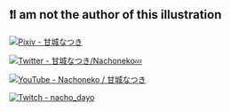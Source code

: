 ## ❗I am not the author of this illustration

[![Pixiv - 甘城なつき](https://img.shields.io/badge/Pixiv-甘城なつき-b7e0f3?style=for-the-badge&logo=Pixiv&logoColor=ffffff)](https://www.pixiv.net/users/3036679)

[![Twitter - 甘城なつき/Nachoneko💤](https://img.shields.io/badge/Twitter-甘城なつき%2FNachoneko💤-b7e0f3?style=for-the-badge&logo=Twitter&logoColor=ffffff)](https://x.com/amsrntk3)

[![YouTube - Nachoneko / 甘城なつき](https://img.shields.io/badge/YouTube-Nachoneko_%2F_甘城なつき-b7e0f3?style=for-the-badge&logo=YouTube&logoColor=ffffff)](https://youtube.com/@Nachoneko_dayo)

[![Twitch - nacho_dayo](https://img.shields.io/badge/Twitch-nacho__dayo-b7e0f3?style=for-the-badge&logo=Twitch&logoColor=ffffff)](https://www.twitch.tv/nacho_dayo)
